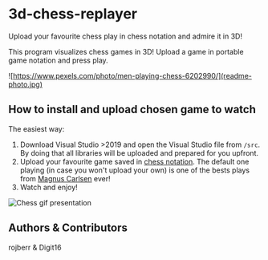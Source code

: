 # 3d-chess-replayer

Upload your favourite chess play in chess notation and admire it in 3D!

This program visualizes chess games in 3D! Upload a game in portable game notation and press play.

![https://www.pexels.com/photo/men-playing-chess-6202990/](readme-photo.jpg)

## How to install and upload chosen game to watch

The easiest way:
1) Download Visual Studio >2019 and open the Visual Studio file from `/src`. By doing that all libraries will be uploaded and prepared for you upfront.
2) Upload your favourite game saved in [chess notation](https://en.wikipedia.org/wiki/Algebraic_notation_(chess)). The default one playing (in case you won't upload your own) is one of the bests plays from [Magnus Carlsen](https://en.wikipedia.org/wiki/Magnus_Carlsen) ever!
3) Watch and enjoy!

![Chess gif presentation](animation.gif)

## Authors & Contributors

rojberr & Digit16
